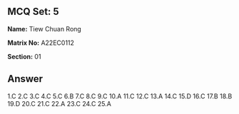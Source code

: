 ## MCQ Set: 5

**Name:** Tiew Chuan Rong

**Matrix No:** A22EC0112

**Section:** 01

## Answer
1.C
2.C
3.C
4.C
5.C
6.B
7.C
8.C
9.C
10.A
11.C
12.C
13.A
14.C
15.D
16.C
17.B
18.B
19.D
20.C
21.C
22.A
23.C
24.C
25.A
